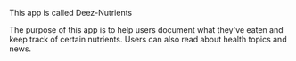 This app is called Deez-Nutrients

The purpose of this app is to help users document what they've eaten and keep track of certain nutrients. Users can also read about
health topics and news.
